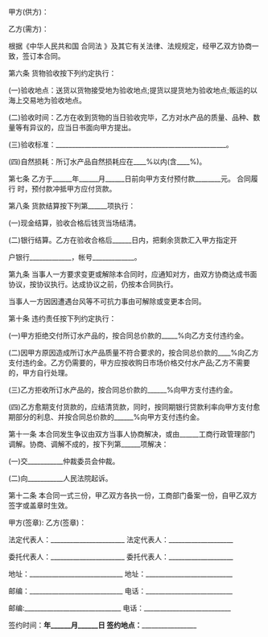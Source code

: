 
 


甲方(供方)：


乙方(需方)：


根据《中华人民共和国
合同法
》及其它有关法律、法规规定，经甲乙双方协商一致，签订本合同。
 

第六条 货物验收按下列约定执行：


(一)验收地点：送货以货物接受地为验收地点;提货以提货地为验收地点;贩运的以海上交易地为验收地点。


(二)验收时间：乙方在收到货物的当日验收完毕，乙方对水产品的质量、品种、数量等有异议的，应当日书面向甲方提出。


(三)验收标准：_____________________________________________________。


(四)自然损耗：所订水产品自然损耗应在____%以内(含____%)。


第七条 乙方于______年______月______日前向甲方支付预付款________元。
合同履行
时，预付款冲抵甲方应付货款。


第八条 货款结算按下列第______项执行：


(一)现金结算，验收合格后钱货当场结清。


(二)银行结算。乙方在验收合格后______日内，把剩余货款汇入甲方指定开


户银行_____________，帐号_____________。


第九条 当事人一方要求变更或解除本合同时，应通知对方，由双方协商达成书面协议，按协议执行。达成协议之前，仍按本合同执行。


当事人一方因因遭遇台风等不可抗力事由可解除或变更本合同。


第十条 违约责任按下列约定执行：


(一)甲方拒绝交付所订水产品的，按合同总价款的_____%向乙方支付违约金。


(二)因甲方原因造成所订水产品质量不符合要求的，按合同总价款的____%向乙方支付违约金。乙方仍需要的，甲方应按收购日市场价格交付水产品;乙方不需要的，甲方自行处理。


(三)乙方拒收所订水产品的，按合同总价款的______%向甲方支付违约金。


(四)乙方愈期支付货款的，应结清货款，同时，按同期银行贷款利率向甲方支付愈期部分的利息、并按合同总价款的______%向甲方支付违约金。


第十一条 本合同发生争议由双方当事人协商解决，或由______工商行政管理部门调解。协商、调解不成的，按下列第______项解决：


(一)交___________仲裁委员会仲裁。


(二)向___________人民法院起诉。


第十二条 本合同一式三份，甲乙双方各执一份，工商部门备案一份，自甲乙双方签字或盖章时生效。


甲方(签章): 乙方(签章)：


法定代表人：_______________________ 法定代表人：____________________


委托代表人：_______________________ 委托代表人：____________________


地址：_____________________________ 地址：___________________________


邮编：_____________________________ 电话：___________________________


邮编:______________________________ 电话：___________________________


签约时间：______年______月______日 签约地点：_______________________
 


 

 
 
 
 
 
  


  
 

  


  


  
 
 
 
 

